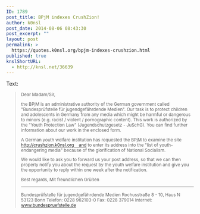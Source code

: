 ```yaml
---
ID: 1789
post_title: BPjM indexes CrushZion!
author: k0nsl
post_date: 2014-08-06 08:43:30
post_excerpt: ""
layout: post
permalink: >
  https://quotes.k0nsl.org/bpjm-indexes-crushzion.html
published: true
knslShortURL:
  - http://knsl.net/36639
---
```

Text:
<blockquote><small>
Dear Madam/Sir,

the BPjM is an administrative authority of the German government called "Bundesprüfstelle für jugendgefährdende Medien". Our task is to protect children and adolescents in Germany from any media which might be harmful or dangerous to minors (e.g. racist / violent / pornographic content). This work is authorized by the "Youth Protection Law" (Jugendschutzgesetz - JuSchG). You can find further information about our work in the enclosed form.

A German youth welfare institution has requested the BPjM to examine the site http://crushzion.k0nsl.org    and to enter its address into the "list of youth-endangering media" because of the glorification of National Socialism.

We would like to ask you to forward us your post address, so that we can then properly notify you about the request by the youth welfare institution and give you the opportunity to reply within one week after the notification.

Best regards,
Mit freundlichen Grüßen
__________________________
Bundesprüfstelle für jugendgefährdende Medien
Rochusstraße 8 - 10, Haus N
53123 Bonn
Telefon: 0228 962103-0
Fax: 0228 379014
Internet: www.bundespruefstelle.de</small></blockquote>